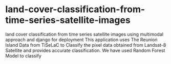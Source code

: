 # land-cover-classification-from-time-series-satellite-images
land cover classification from time series satellite images using multimodal approach and django for deployment
This application uses The Reunion Island Data from TiSeLaC to Classify the pixel data obtained from Landsat-8 Satellite
and provides accurate classification.
We have used Random Forest Model to classify
